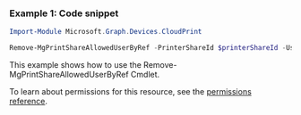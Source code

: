 ### Example 1: Code snippet

```powershellImport-Module Microsoft.Graph.Devices.CloudPrint

Remove-MgPrintShareAllowedUserByRef -PrinterShareId $printerShareId -UserId $userId
```
This example shows how to use the Remove-MgPrintShareAllowedUserByRef Cmdlet.
To learn about permissions for this resource, see the [permissions reference](/graph/permissions-reference).


